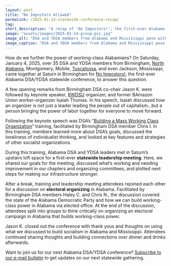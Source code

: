 ```yaml
---
layout: post 
title: "No Impostors Allowed" 
permalink: /2025-01-14-statewide-conference-recap/
tag: 
short_description: "A recap of 'No Impostors!', the first-ever Alabama DSA and YDSA statewide conference."
image: "assets/images/2025-01-14-group-pic.jpg"
image_alt: "DSA and YDSA members from Alabama and Mississippi pose with fists raised behind a banner with a Palestinian flag that reads 'Birmingham Against Genocide, Birmingham Against Apartheid, Birmingham Against Occupation, Birmingham Democratic Socialists of America.' Behind them is a red DSA flag."
image_caption: "DSA and YDSA members from Alabama and Mississippi pose with fists raised following 'No Impostors!', the first-ever Alabama DSA and YDSA statewide conference."
---
```


How do we further the power of working-class Alabamians? On Saturday, January 4, 2025, over 35 DSA and YDSA members from Birmingham, [North Alabama](https://actionnetwork.org/groups/north-alabama-dsa), Montgomery, Mobile, [Tuscaloosa](https://www.instagram.com/ualeftists/), and even Jackson, Mississippi, came together at Saturn in Birmingham for [No Impostors!](https://www.facebook.com/share/p/18oiAbtjK3/), the first-ever Alabama DSA/YDSA statewide conference, to answer this question.

A few opening remarks from Birmingham DSA co-chair Jason K. were followed by keynote speaker, [RWDSU](https://www.rwdsu.org/) organizer, and former BAmazon Union worker-organizer Isaiah Thomas. In his speech, Isaiah discussed how an organizer is not just a leader leading the people out of capitalism...but a person bringing the power of labor together for everyone to move forward. 

Following the keynote speech was DSA’s “[Building a Mass Working Class Organization](https://www.dsausa.org/trainings/)” training, facilitated by Birmingham DSA member Chris I. In this training, members learned more about DSA’s goals, discussed the loneliness of individualist thinking, and looked at key features and strategies of other socialist organizations. 

During this training, Alabama DSA and YDSA leaders met in Saturn’s upstairs loft space for a first-ever <b>statewide leadership meeting</b>. Here, we shared our goals for the meeting, discussed what’s working and needing improvement in our chapters and organizing committees, and plotted next steps for making our infrastructure stronger.

After a break, training and leadership meeting attendees rejoined each other for a discussion on <b>electoral organizing</b> in Alabama. Facilitated by Birmingham DSA members Haley C. and Chris N., the discussion covered the state of the Alabama Democratic Party and how we can build working-class power in Alabama via elected office. At the end of the discussion, attendees split into groups to think critically on organizing an electoral campaign in Alabama that builds working-class power. 

Jason K. closed out the conference with thank yous and thoughts on using what we discussed to build socialism in Alabama and Mississippi. Attendees continued sharing thoughts and building connections over dinner and drinks afterwards.

Want to join us for our next Alabama DSA/YDSA conference? [Subscribe to our e-mail bulletin](https://actionnetwork.org/forms/birmingham-dsa-biweekly-bulletin-subscription-form) to get updates on our next statewide gathering.
